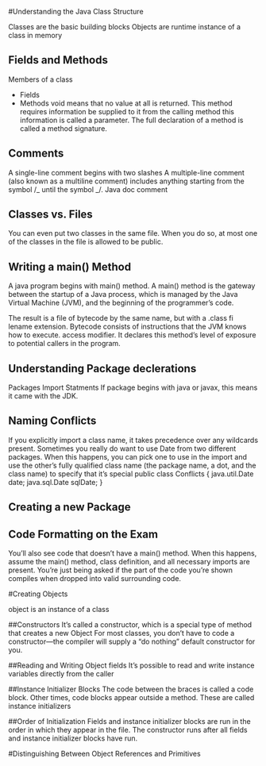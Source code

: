 #Understanding the Java Class Structure

Classes are the basic building blocks
Objects are runtime instance of a class in memory

## Fields and Methods

Members of a class

- Fields
- Methods
  void means that no value at all is returned.
  This method requires information be supplied to it from the calling method this information is called a parameter.
  The full declaration of a method is called a method signature.

## Comments

A single-line comment begins with two slashes
A multiple-line comment (also known as a multiline comment) includes anything starting from the symbol /_ until the symbol _/.
Java doc comment

## Classes vs. Files

You can even put two classes in the same file. When you do so, at most one of the classes in the file is allowed to be public.

## Writing a main() Method

A java program begins with main() method. A main() method is the
gateway between the startup of a Java process, which is managed by the Java Virtual
Machine (JVM), and the beginning of the programmer’s code.

The result is a file of bytecode by the same name, but with
a .class fi lename extension. Bytecode consists of instructions that the JVM knows how
to execute.
access modifier. It declares this method’s level of exposure
to potential callers in the program.

## Understanding Package declerations

Packages
Import Statments
If package begins with java or javax, this means it came with the JDK.

## Naming Conflicts

If you explicitly import a class name, it takes precedence over any wildcards present.
Sometimes you really do want to use Date from two different packages. When this happens, you can pick one to use in the import and use the other’s fully qualified class name (the package name, a dot, and the class name) to specify that it’s special
public class Conflicts { java.util.Date date; java.sql.Date sqlDate; }

## Creating a new Package

## Code Formatting on the Exam

You’ll also see code that doesn’t have a main() method. When this happens, assume the main() method, class definition, and all necessary imports are present. You’re just being asked if the part of the code you’re shown compiles when dropped into valid surrounding code.

#Creating Objects

object is an instance of a class

##Constructors
It’s called a constructor, which is a special type of method that creates a new Object
For most classes, you don’t have to code a constructor—the compiler will supply a “do nothing” default constructor for you.

##Reading and Writing Object fields
It’s possible to read and write instance variables directly from the caller

##Instance Initializer Blocks
The code between the braces is called a code block.
Other times, code blocks appear outside a method. These are called instance initializers

##Order of Initialization
Fields and instance initializer blocks are run in the order in which they appear in the file.
The constructor runs after all fields and instance initializer blocks have run.

#Distinguishing Between Object References and Primitives
